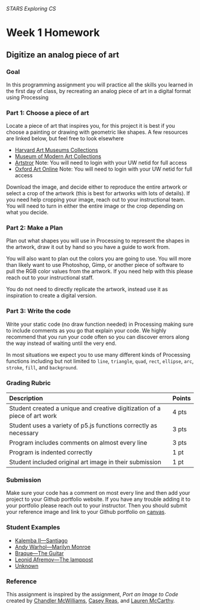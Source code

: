 _STARS Exploring CS_
# Week 1 Homework

## Digitize an analog piece of art
### Goal 
In this programming assignment you will practice all the skills you learned in the first day of class, by recreating an analog piece of art in a digital format using Processing

### Part 1: Choose a piece of art
Locate a piece of art that inspires you, for this project it is best if you choose a painting or drawing with geometric like shapes. A few resources are linked below, but feel free to look elsewhere

* [Harvard Art Museums Collections](http://www.harvardartmuseums.org/collections?)
* [Museum of Modern Art Collections](http://www.moma.org/collection/)
* [Artstror](http://offcampus.lib.washington.edu/login?url=http://www.artstor.org/index.shtml) Note: You will need to login with your UW netid for full access
* [Oxford Art Online](http://offcampus.lib.washington.edu/login?url=http://www.oxfordartonline.com/) Note: You will need to login with your UW netid for full access

Download the image, and decide either to reproduce the entire artwork or select a crop of the artwork (this is best for artworks with lots of details). If you need help cropping your image, reach out to your instructional team. You will need to turn in either the entire image or the crop depending on what you decide.

### Part 2: Make a Plan
Plan out what shapes you will use in Processing to represent the shapes in the artwork, draw it out by hand so you have a guide to work from. 

You will also want to plan out the colors you are going to use. You will more than likely want to use Photoshop, Gimp, or another piece of software to pull the RGB color values from the artwork. If you need help with this please reach out to your instructional staff.

You do not need to directly replicate the artwork, instead use it as inspiration to create a digital version.

### Part 3: Write the code
Write your static code (no draw function needed) in Processing making sure to include comments as you go that explain your code. We highly recommend that you run your code often so you can discover errors along the way instead of waiting until the very end.

In most situations we expect you to use many different kinds of Processing functions including but not limited to `line`, `triangle`, `quad`, `rect`, `ellipse`, `arc`, `stroke`, `fill`, and `background`. 

### Grading Rubric

| Description | Points |
| :--- | :--- |
| Student created a unique and creative digitization of a piece of art work | 4 pts |
| Student uses a variety of p5.js functions correctly as necessary | 3 pts |
| Program includes comments on almost every line | 3 pts |
| Program is indented correctly | 1 pt |
| Student included original art image in their submission | 1 pt |

### Submission
Make sure your code has a comment on most every line and then add your project to your Github portfolio website. If you have any trouble adding it to your portfolio please reach out to your instructor. Then you should submit your reference image and link to your Github portfolio on [canvas](https://canvas.uw.edu/courses/1099807/assignments/3544132).

### Student Examples
* [Kalemba II—Santiago](https://lusquared.github.io/HCDE-598-Portfolio/Week1_Digitized%20Art/)
* [Andy Warhol—Marilyn Monroe](https://lsoike.github.io/portfolio/marilyn/)
* [Braque—The Guitar](https://kellyjeangraham.github.io/portfolio/braque/)
* [Leonid Afremov—The lamppost](https://jstu2.github.io/JS_HCDE_portfolio/Lamppost/)
* [Unknown](https://sijiabao.github.io/hcde598-portfolio/art/)

### Reference
This assignment is inspired by the assignment, _Port an Image to Code_ created by [Chandler McWilliams](http://chandlermcwilliams.com/), [Casey Reas](http://reas.com/), and [Lauren McCarthy](http://lauren-mccarthy.com/).
